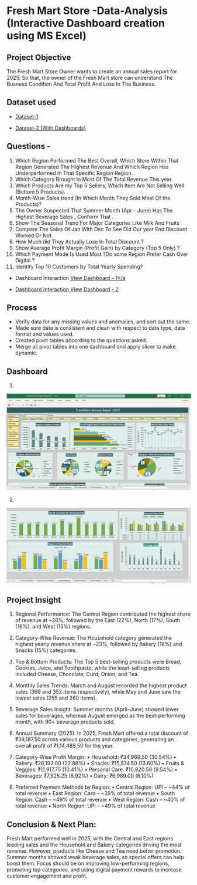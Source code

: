 # Fresh Mart Store -Data-Analysis (Interactive Dashboard creation using MS Excel)
## Project Objective
The Fresh Mart Store Owner wants to create an annual sales report for 2025. So that, the owner of the Fresh Mart store can understand The Busness Condition And Total Profit And Loss In The Business.

## Dataset used
- <a href="https://github.com/JadhavDarshan010/Fresh-Mart-Data-Analysis-Project/blob/main/FreshMart_Grocery_Sales_2025%20(Original%20Data).xlsx">Dataset-1</a>

- <a href="https://github.com/JadhavDarshan010/Fresh-Mart-Data-Analysis-Project/blob/main/FreshMart%20Annual%20Report%20(dashbord).xlsx">Dataset-2 (With Dashboards)</a>


## Questions -
1. Which Region Performed The Best Overall, Which Store Within That Region Generated The Highest Revenue And Which Region Has Underperformed In That Specific Region Region.
2. Which Category Brought In Most Of The Total Revenue This year. 
3. Which Products Are my Top 5 Sellers, Which Item Are Not Selling Well (Bottom 5 Products).
4. Month-Wise Sales trend (In Which Month They Sold Most Of the Products)?
5. The Owner Suspected That Summer Month (Apr - June) Has The Highest Beverage  Sales , Conform That .
6. Show The Seasonal Trend For Major Categories Like Milk And Fruits 
7. Compare The Sales Of Jan With Dec To See Did Our year End  Discount Worked Or Not.
8. How Much did They Actually Lose In Total Discount ? 
9. Show Average Profit Margin (Profit Gain) by Category (Top 5 Only) ?
10. Which Payment Mode Is Used Most ?Do some Region Prefer Cash Over Digital ?
11. Identify Top 10 Customers by Total Yearly Spending?

- Dashboard Interaction <a href="https://github.com/JadhavDarshan010/Fresh-Mart-Data-Analysis-Project/blob/main/Dashboard-1.png">View Dashboard - 1</a

- Dashboard Interaction <a href="https://github.com/JadhavDarshan010/Fresh-Mart-Data-Analysis-Project/blob/main/Dashboard-2.png">View Dashboard - 2</a>

## Process
- Verify data for any missing values and anomalies, and sort out the same.
- Made sure data is consistent and clean with respect to data type, data format and values used.
- Created pivot tables according to the questions asked.
- Merge all pivot tables into one dashboard and apply slicer to make dynamic.

## Dashboard
1.
![Screenshot (495)](https://github.com/JadhavDarshan010/Fresh-Mart-Data-Analysis-Project/blob/main/Dashboard-1.png)

2.
![Screenshot (495)](https://github.com/JadhavDarshan010/Fresh-Mart-Data-Analysis-Project/blob/main/Dashboard-2.png)

## Project Insight
1. Regional Performance:
The Central Region contributed the highest share of revenue at ~28%, followed by the East (22%), North (17%), South (16%), and West (15%) regions.

2. Category-Wise Revenue:
The Household category generated the highest yearly revenue share at ~23%, followed by Bakery (18%) and Snacks (15%) categories.

3. Top & Bottom Products:
The Top 5 best-selling products were Bread, Cookies, Juice, and Toothpaste, while the least-selling products included Cheese, Chocolate, Curd, Onion, and Tea.

4. Monthly Sales Trends:
March and August recorded the highest product sales (369 and 352 items respectively), while May and June saw the lowest sales (255 and 260 items).

5. Beverage Sales Insight:
Summer months (April–June) showed lower sales for beverages, whereas August emerged as the best-performing month, with 90+ beverage products sold.

6. Annual Summary (2025):
In 2025, Fresh Mart offered a total discount of ₹39,187.50 across various products and categories, generating an overall profit of ₹1,14,488.50 for the year.

7. Category-Wise Profit Margin:
•	Household: ₹34,969.50 (30.54%)
•	Bakery: ₹26,192.00 (22.88%)
•	Snacks: ₹15,574.50 (13.60%)
•	Fruits & Veggies: ₹11,917.75 (10.41%)
•	Personal Care: ₹10,920.50 (9.54%)
•	Beverages: ₹7,925.25 (6.92%)
•	Dairy: ₹6,989.00 (6.10%)

8. Preferred Payment Methods by Region:
•	Central Region: UPI – ~44% of total revenue
•	East Region: Card – ~39% of total revenue
•	South Region: Cash – ~49% of total revenue
•	West Region: Cash – ~40% of total revenue
•	North Region: UPI – ~49% of total revenue

## Conclusion & Next Plan:
Fresh Mart performed well in 2025, with the Central and East regions leading sales and the Household and Bakery categories driving the most revenue. However, products like Cheese and Tea need better promotion. Summer months showed weak beverage sales, so special offers can help boost them. Focus should be on improving low-performing regions, promoting top categories, and using digital payment rewards to increase customer engagement and profit.
